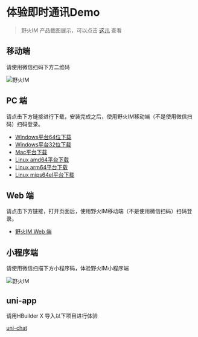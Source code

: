 # 体验即时通讯Demo
> 野火IM 产品截图展示，可以点击 [这儿](http://static.wildfirechat.cn/wf-gallery.html) 查看

## 移动端

请使用微信扫码下方二维码

 ![野火IM](https://static.wildfirechat.net/download_qrcode.png)

## PC 端

请点击下方链接进行下载，安装完成之后，使用野火IM移动端（不是使用微信扫码）扫码登录。
* [Windows平台64位下载](https://static.wildfirechat.cn/%E9%87%8E%E7%81%ABIM-0.6.5-win-x64-setup.exe)
* [Windows平台32位下载](https://static.wildfirechat.cn/%E9%87%8E%E7%81%ABIM-0.6.5-win-ia32-setup.exe)
* [Mac平台下载](https://static.wildfirechat.cn/%E9%87%8E%E7%81%ABIM-0.6.5-mac-universal.dmg)
* [Linux amd64平台下载](https://static.wildfirechat.cn/%E9%87%8E%E7%81%ABIM-0.6.5-linux-x86_64.AppImage)
* [Linux arm64平台下载](https://static.wildfirechat.cn/%E9%87%8E%E7%81%ABIM-0.6.5-linux-arm64.AppImage)
* [Linux mips64el平台下载](https://static.wildfirechat.net/wf-pc-chat_0.6.2_mips64el.deb)


## Web 端

请点击下方链接，打开页面后，使用野火IM移动端（不是使用微信扫码）扫码登录。
* [野火IM Web 端](https://web.wildfirechat.cn)


## 小程序端

请使用微信扫描下方小程序码，体验野火IM小程序端

 ![野火IM](https://static.wildfirechat.net/qx.jpeg)

## uni-app
请用HBuilder X 导入以下项目进行体验

[uni-chat](https://github.com/wildfirechat/uni-chat)
